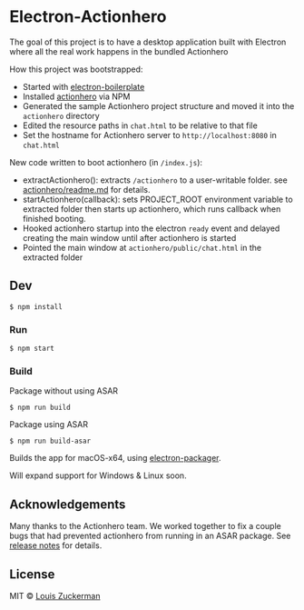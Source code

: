 # Electron-Actionhero

The goal of this project is to have a desktop application built with Electron where all the real work happens in the bundled Actionhero

How this project was bootstrapped:

- Started with [electron-boilerplate](https://github.com/sindresorhus/electron-boilerplate)
- Installed [actionhero](http://www.actionherojs.com/) via NPM
- Generated the sample Actionhero project structure and moved it into the `actionhero` directory
- Edited the resource paths in `chat.html` to be relative to that file
- Set the hostname for Actionhero server to `http://localhost:8080` in `chat.html`

New code written to boot actionhero (in `/index.js`):

- extractActionhero(): extracts `/actionhero` to a user-writable folder.  see [actionhero/readme.md](actionhero#actionhero-project) for details.
- startActionhero(callback): sets PROJECT_ROOT environment variable to extracted folder then starts up actionhero, which runs callback when finished booting.
- Hooked actionhero startup into the electron `ready` event and delayed creating the main window until after actionhero is started
- Pointed the main window at `actionhero/public/chat.html` in the extracted folder

## Dev

```
$ npm install
```

### Run

```
$ npm start
```

### Build

Package without using ASAR

```
$ npm run build
```

Package using ASAR

```
$ npm run build-asar
```


Builds the app for macOS-x64, using [electron-packager](https://github.com/electron-userland/electron-packager).

Will expand support for Windows & Linux soon.

## Acknowledgements

Many thanks to the Actionhero team.  We worked together to fix a couple bugs that had prevented actionhero from running in an ASAR package.  See [release notes](https://github.com/evantahler/actionhero/releases/tag/v13.4.3) for details.

## License

MIT © [Louis Zuckerman](http://github.com/semiosis)
